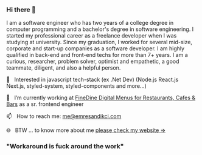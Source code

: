 ### Hi there 👋

I am a software engineer who has two years of a college degree in computer programming and a bachelor's degree in software engineering. I started my professional career as a freelance developer when I was studying at university. Since my graduation, I worked for several mid-size, corporate and start-up companies as a software developer. I am highly qualified in back-end and front-end techs for more than 7+ years. I am a curious, researcher, problem solver, optimist and empathetic, a good teammate, diligent, and also a helpful person.

🔨&nbsp;&nbsp;&nbsp;Interested in javascript tech-stack (ex .Net Dev) (Node.js React.js Next.js, styled-system, styled-components and more...) 

🔭&nbsp;&nbsp;&nbsp;I’m currently working at [FineDine Digital Menus for Restaurants, Cafes & Bars](http://finedinemenu.com) as a sr. frontend engineer

📫&nbsp;&nbsp;&nbsp;How to reach me: me@emresandikci.com

🌐&nbsp;&nbsp;&nbsp;BTW ... to know more about me [please check my website ⇒](https://emresandikci.com/)

### "Workaround is fuck around the work"
<!-- 
![Emre's GitHub Stats](https://github-readme-stats.vercel.app/api?username=emresandikci&hide_border=true&show_icons=true&count_private=true&line_height=27&layout=compact)
![Emre's Top Languages](https://github-readme-stats.vercel.app/api/top-langs/?username=emresandikci&count_private=true&hide_border=true&show_icons=true&langs_count=5&layout=compact) -->


<!-- **emresandikci/emresandikci** is a ✨ _special_ ✨ repository because its `README.md` (this file) appears on your GitHub profile. ~
